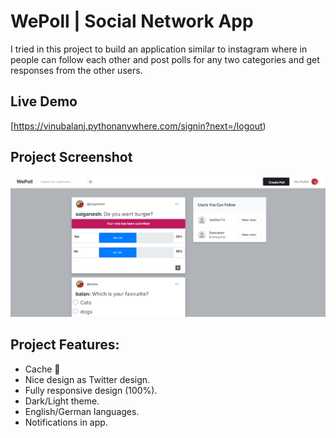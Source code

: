 # WePoll | Social Network App

I tried in this project to build an application similar to instagram where in people can follow each other and post polls for any two categories and get responses from the other users.

## Live Demo
[https://vinubalanj.pythonanywhere.com/signin?next=/logout)

## Project Screenshot
![WePoll screenshot](./d-social-media-ss1.PNG)

## Project Features:
- Cache 📂
- Nice design as Twitter design.
- Fully responsive design (100%).
- Dark/Light theme.
- English/German languages.
- Notifications in app. 
